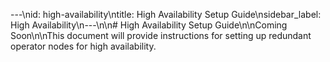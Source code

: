 ---\nid: high-availability\ntitle: High Availability Setup Guide\nsidebar_label: High Availability\n---\n\n# High Availability Setup Guide\n\nComing Soon\n\nThis document will provide instructions for setting up redundant operator nodes for high availability.

